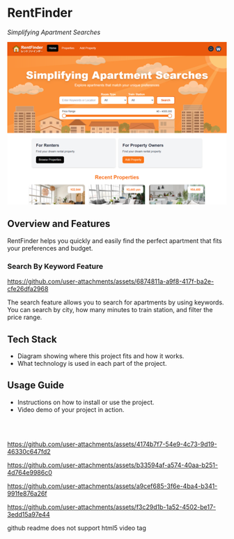 # RentFinder

_Simplifying Apartment Searches_

![Screenshot 1 Hero](./public/readme-img-01.png)

## Overview and Features

RentFinder helps you quickly and easily find the perfect apartment that fits your preferences and budget.

### Search By Keyword Feature

https://github.com/user-attachments/assets/6874811a-a9f8-417f-ba2e-cfe26dfa2968

The search feature allows you to search for apartments by using keywords. You can search by city, how many minutes to train station, and filter the price range.

## Tech Stack

- Diagram showing where this project fits and how it works.
- What technology is used in each part of the project.

## Usage Guide

- Instructions on how to install or use the project.
- Video demo of your project in action.

<br/>
<br/>

https://github.com/user-attachments/assets/4174b7f7-54e9-4c73-9d19-46330c647fd2

https://github.com/user-attachments/assets/b33594af-a574-40aa-b251-4d764e9986c0

https://github.com/user-attachments/assets/a9cef685-3f6e-4ba4-b341-991fe876a26f

https://github.com/user-attachments/assets/f3c29d1b-1a52-4502-be17-3edd15a97e44

github readme does not support html5 video tag
